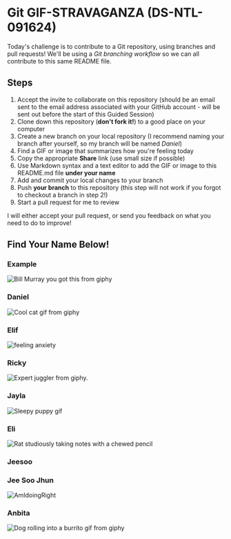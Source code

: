 # Git GIF-STRAVAGANZA (DS-NTL-091624)

Today's challenge is to contribute to a Git repository, using branches and pull requests! We'll be using a *Git branching workflow* so we can all contribute to this same README file.

## Steps

1. Accept the invite to collaborate on this repository (should be an email sent to the email address associated with your GitHub account - will be sent out before the start of this Guided Session)
2. Clone down this repository (**don't fork it!**) to a good place on your computer
3. Create a new branch on your local repository (I recommend naming your branch after yourself, so my branch will be named _Daniel_)
4. Find a GIF or image that summarizes how you're feeling today
5. Copy the appropriate **Share** link (use small size if possible)
5. Use Markdown syntax and a text editor to add the GIF or image to this README.md file **under your name**
6. Add and commit your local changes to your branch
7. Push **your branch** to this repository (this step will not work if you forgot to checkout a branch in step 2!)
8. Start a pull request for me to review

I will either accept your pull request, or send you feedback on what you need to do to improve!

## Find Your Name Below!

### Example

![Bill Murray you got this from giphy](https://media.giphy.com/media/11F0d3IVhQbreE/giphy.gif)

### Daniel

![Cool cat gif from giphy](https://i.giphy.com/media/v1.Y2lkPTc5MGI3NjExc3h2aDk1cGdnaHd1YXFkZXIxcmE2eW0xYm1iYzd4aXJ1Y2YzMG4wcCZlcD12MV9pbnRlcm5hbF9naWZfYnlfaWQmY3Q9Zw/ule4vhcY1xEKQ/giphy-downsized.gif)

### Elif 

![feeling anxiety](https://i.giphy.com/media/v1.Y2lkPTc5MGI3NjExdzRhOWhuN3FvNXE1N291cXhhY20yOXZuY2VpcGMwdWJjODhwbm96YSZlcD12MV9pbnRlcm5hbF9naWZfYnlfaWQmY3Q9Zw/4yr51JxjJV8wAMBcAu/giphy.gif)

### Ricky
![Expert juggler from giphy.](https://i.giphy.com/media/v1.Y2lkPTc5MGI3NjExMTJlOWV6bGVocTd5dmw2eGU4N2tzOXowNm5kNDV1dWR0ODBzMjRueSZlcD12MV9pbnRlcm5hbF9naWZfYnlfaWQmY3Q9Zw/C9LII4ylmquoQQ4SkC/giphy-downsized.gif)


### Jayla

![Sleepy puppy gif](https://i.giphy.com/media/v1.Y2lkPTc5MGI3NjExYnRwamJ2M2RpZ3F6dDIwYjhmMjI5NmdmMG5yaGY4emN2M2VjMHdvbSZlcD12MV9pbnRlcm5hbF9naWZfYnlfaWQmY3Q9Zw/ZGsRJ0iOIT3AwupG69/giphy-downsized.gif)

### Eli
![Rat studiously taking notes with a chewed pencil](https://i.giphy.com/media/v1.Y2lkPTc5MGI3NjExa3U5em55cXJ4ZzB5Z2x0dXo1emkxOWVqeWRyODFuanY2MmVrYmR3dSZlcD12MV9pbnRlcm5hbF9naWZfYnlfaWQmY3Q9Zw/xFnxVuOe6jAbqgy9uR/giphy.gif)


### Jeesoo
### Jee Soo Jhun
![AmIdoingRight](https://i.giphy.com/media/v1.Y2lkPTc5MGI3NjExZzVmeHNlMG14cDI5ZXpjbGRtaXA5dGhyeDEyaXpyeHZhZHhvZGVxciZlcD12MV9pbnRlcm5hbF9naWZfYnlfaWQmY3Q9Zw/VbAFrrDVGAvZu/giphy-downsized.gif)



### Anbita
![Dog rolling into a burrito gif from giphy](https://i.giphy.com/media/v1.Y2lkPTc5MGI3NjExcGdxcHJ1cjFwMGc0ejN1eWZ5M3E0NXMwcDNyazVmdjNoY3dpbGl0YyZlcD12MV9pbnRlcm5hbF9naWZfYnlfaWQmY3Q9Zw/101kC6OJncUhi0/giphy.gif)

